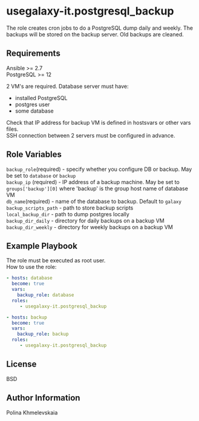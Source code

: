 usegalaxy-it.postgresql_backup
=========
The role creates cron jobs to do a PostgreSQL dump daily and weekly. The backups will be stored on the backup server. Old backups are cleaned.  

Requirements
------------

Ansible >= 2.7  
PostgreSQL >= 12  
 
2 VM's are required. Database server must have:  
- installed PostgreSQL  
- postgres user  
- some database  

Check that IP address for backup VM is defined in hostsvars or other vars files.  
SSH connection between 2 servers must be configured in advance.  

Role Variables
--------------
`backup_role`(required) - specify whether you configure DB or backup. May be set to `database` or `backup`  
`backup_ip` (required) - IP address of a backup machine. May be set to `groups['backup'][0]`  where 'backup' is the group host name of database VM    
`db_name`(required) - name of the database to backup. Default to `galaxy`  
`backup_scripts_path` - path to store backup scripts  
`local_backup_dir` - path to dump postgres locally  
`backup_dir_daily` - directory for daily backups on a backup VM  
`backup_dir_weekly` - directory for weekly backups on a backup VM  


Example Playbook
----------------

The role must be executed as root user.  
How to use the role:
```yaml
- hosts: database
  become: true
  vars: 
    backup_role: database
  roles:
     - usegalaxy-it.postgresql_backup

- hosts: backup
  become: true
  vars: 
    backup_role: backup
  roles:
     - usegalaxy-it.postgresql_backup
```

License
-------

BSD

Author Information
------------------

Polina Khmelevskaia
